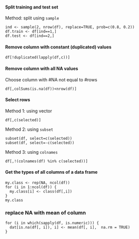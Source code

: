 #### Split training and test set

Method: split using `sample`

```
ind <- sample(2, nrow(df), replace=TRUE, prob=c(0.8, 0.2))
df.train <- df[ind==1,]
df.test <- df[ind==2,]
```

#### Remove column with constant (duplicated) values

```
df[!duplicated(lapply(df,c))]
```

#### Remove column with all NA values

Choose column with #NA not equal to #rows

```
df[,colSums(is.na(df))<nrow(df)]
```

#### Select rows

Method 1: using vector

```
df[,c(selected)]
```

Method 2: using `subset`

```
subset(df, select=c(selected))
subset(df, select=-c(selected))
```

Method 3: using `colnames`

```
df[,!(colnames(df) %in% c(selected))]
```

#### Get the types of all columns of a data frame

```
my.class <- rep(NA, ncol(df))
for (i in 1:ncol(df)) {
  my.class[i] <- class(df[,i])
}
my.class
```

### replace NA with mean of column

```
for (i in which(sapply(df, is.numeric))) {
  dat[is.na(df[, i]), i] <- mean(df[, i],  na.rm = TRUE)
}
```

